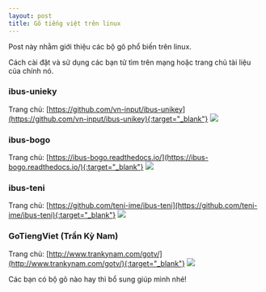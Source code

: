 ```yaml
---
layout: post
title: Gõ tiếng việt trên linux
---
```

Post này nhằm giới thiệu các bộ gõ phổ biến trên linux.

Cách cài đặt và sử dụng các bạn tử tìm trên mạng hoặc trang chủ tài liệu của chính nó.

### ibus-unieky
Trang chủ: [https://github.com/vn-input/ibus-unikey](https://github.com/vn-input/ibus-unikey){:target="_blank"} 
![](https://i.imgur.com/9kj3VYF.png)

### ibus-bogo
Trang chủ: [https://ibus-bogo.readthedocs.io/](https://ibus-bogo.readthedocs.io/){:target="_blank"} 
![](https://i.imgur.com/kX8k6B0.png)

### ibus-teni
Trang chủ: [https://github.com/teni-ime/ibus-teni](https://github.com/teni-ime/ibus-teni){:target="_blank"} 
![](https://i.imgur.com/T6ZLwi7.png)

### GoTiengViet (Trần Kỳ Nam)
Trang chủ: [http://www.trankynam.com/gotv/](http://www.trankynam.com/gotv/){:target="_blank"}
![](https://i.imgur.com/6QA9Q5T.png)


Các bạn có bộ gõ nào hay thì bổ sung giúp mình nhé!